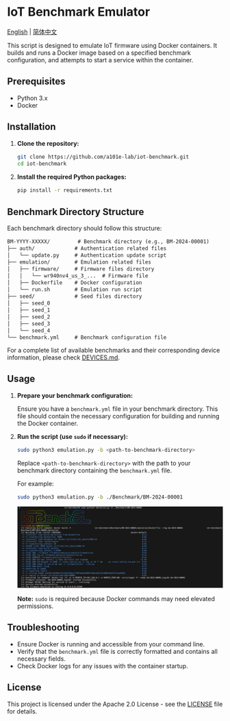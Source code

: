 # IoT Benchmark Emulator

[English](README.md) | [简体中文](readme/README_zh.md)

This script is designed to emulate IoT firmware using Docker containers. It builds and runs a Docker image based on a specified benchmark configuration, and attempts to start a service within the container.

## Prerequisites

- Python 3.x
- Docker

## Installation

1. **Clone the repository:**

   ```bash
   git clone https://github.com/a101e-lab/iot-benchmark.git
   cd iot-benchmark
   ```

2. **Install the required Python packages:**

   ```bash
   pip install -r requirements.txt
   ```

## Benchmark Directory Structure

Each benchmark directory should follow this structure:

```
BM-YYYY-XXXXX/         # Benchmark directory (e.g., BM-2024-00001)
├── auth/             # Authentication related files
│   └── update.py     # Authentication update script
├── emulation/        # Emulation related files
│   ├── firmware/     # Firmware files directory
│   │   └── wr940nv4_us_3_...  # Firmware file
│   ├── Dockerfile    # Docker configuration
│   └── run.sh        # Emulation run script
├── seed/             # Seed files directory
│   ├── seed_0
│   ├── seed_1
│   ├── seed_2
│   ├── seed_3
│   └── seed_4
└── benchmark.yml     # Benchmark configuration file
```

For a complete list of available benchmarks and their corresponding device information, please check [DEVICES.md](DEVICES.md).

## Usage

1. **Prepare your benchmark configuration:**

   Ensure you have a `benchmark.yml` file in your benchmark directory. This file should contain the necessary configuration for building and running the Docker container.

2. **Run the script (use `sudo` if necessary):**

   ```bash
   sudo python3 emulation.py -b <path-to-benchmark-directory>
   ```

   Replace `<path-to-benchmark-directory>` with the path to your benchmark directory containing the `benchmark.yml` file.

   For example:

   ```bash
   sudo python3 emulation.py -b ./Benchmark/BM-2024-00001
   ```

   ![alt text](images/emulation-result.png)

   **Note:** `sudo` is required because Docker commands may need elevated permissions.

## Troubleshooting

- Ensure Docker is running and accessible from your command line.
- Verify that the `benchmark.yml` file is correctly formatted and contains all necessary fields.
- Check Docker logs for any issues with the container startup.

## License

This project is licensed under the Apache 2.0 License - see the [LICENSE](LICENSE) file for details.

